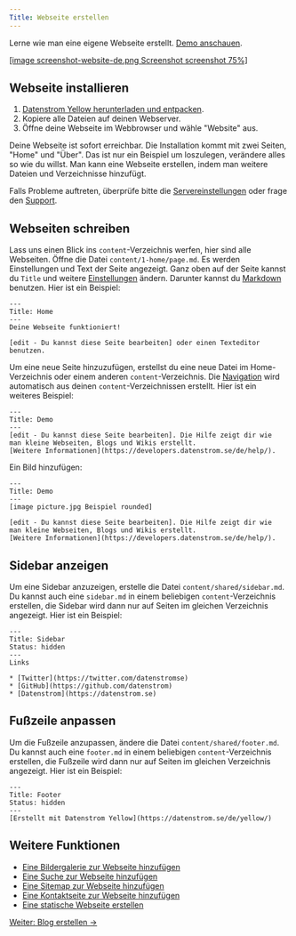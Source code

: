 ```yaml
---
Title: Webseite erstellen
---
```

Lerne wie man eine eigene Webseite erstellt. [Demo anschauen](/de/).

[[image screenshot-website-de.png Screenshot screenshot 75%]](/de/)  

## Webseite installieren

1. [Datenstrom Yellow herunterladen und entpacken](https://github.com/datenstrom/yellow/archive/master.zip).
2. Kopiere alle Dateien auf deinen Webserver.
3. Öffne deine Webseite im Webbrowser und wähle "Website" aus.

Deine Webseite ist sofort erreichbar. Die Installation kommt mit zwei Seiten, "Home" und "Über". Das ist nur ein Beispiel um loszulegen, verändere alles so wie du willst. Man kann eine Webseite erstellen, indem man weitere Dateien und Verzeichnisse hinzufügt.

Falls Probleme auftreten, überprüfe bitte die [Servereinstellungen](server-configuration) oder frage den [Support](support).

## Webseiten schreiben

Lass uns einen Blick ins `content`-Verzeichnis werfen, hier sind alle Webseiten. Öffne die Datei `content/1-home/page.md`. Es werden Einstellungen und Text der Seite angezeigt. Ganz oben auf der Seite kannst du `Title` und weitere [Einstellungen](markdown-cheat-sheet#einstellungen) ändern. Darunter kannst du [Markdown](markdown-cheat-sheet) benutzen. Hier ist ein Beispiel:

```
---
Title: Home
---
Deine Webseite funktioniert!

[edit - Du kannst diese Seite bearbeiten] oder einen Texteditor benutzen.
```

Um eine neue Seite hinzuzufügen, erstellst du eine neue Datei im Home-Verzeichnis oder einem anderen `content`-Verzeichnis. Die [Navigation](adding-content) wird automatisch aus deinen `content`-Verzeichnissen erstellt. Hier ist ein weiteres Beispiel:

```
---
Title: Demo
---
[edit - Du kannst diese Seite bearbeiten]. Die Hilfe zeigt dir wie 
man kleine Webseiten, Blogs und Wikis erstellt. 
[Weitere Informationen](https://developers.datenstrom.se/de/help/).
```

Ein Bild hinzufügen:

```
---
Title: Demo
---
[image picture.jpg Beispiel rounded]

[edit - Du kannst diese Seite bearbeiten]. Die Hilfe zeigt dir wie 
man kleine Webseiten, Blogs und Wikis erstellt. 
[Weitere Informationen](https://developers.datenstrom.se/de/help/).
```

## Sidebar anzeigen

Um eine Sidebar anzuzeigen, erstelle die Datei `content/shared/sidebar.md`. Du kannst auch eine `sidebar.md` in einem beliebigen `content`-Verzeichnis erstellen, die Sidebar wird dann nur auf Seiten im gleichen Verzeichnis angezeigt. Hier ist ein Beispiel:

```
---
Title: Sidebar
Status: hidden
---
Links

* [Twitter](https://twitter.com/datenstromse)
* [GitHub](https://github.com/datenstrom)
* [Datenstrom](https://datenstrom.se)
```

## Fußzeile anpassen

Um die Fußzeile anzupassen, ändere die Datei `content/shared/footer.md`. Du kannst auch eine `footer.md` in einem beliebigen `content`-Verzeichnis erstellen, die Fußzeile wird dann nur auf Seiten im gleichen Verzeichnis angezeigt. Hier ist ein Beispiel:

```
---
Title: Footer
Status: hidden
---
[Erstellt mit Datenstrom Yellow](https://datenstrom.se/de/yellow/)
```

## Weitere Funktionen

* [Eine Bildergalerie zur Webseite hinzufügen](https://github.com/datenstrom/yellow-plugins/tree/master/gallery)
* [Eine Suche zur Webseite hinzufügen](https://github.com/datenstrom/yellow-plugins/tree/master/search)
* [Eine Sitemap zur Webseite hinzufügen](https://github.com/datenstrom/yellow-plugins/tree/master/sitemap)
* [Eine Kontaktseite zur Webseite hinzufügen](https://github.com/datenstrom/yellow-plugins/tree/master/contact)
* [Eine statische Webseite erstellen](server-configuration#statische-webseite)

[Weiter: Blog erstellen →](how-to-make-a-blog)